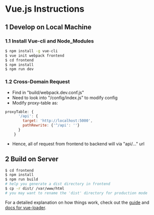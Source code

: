 # Vue.js Instructions

## 1 Develop on Local Machine
### 1.1 Install Vue-cli and Node_Modules
``` bash
$ npm install -g vue-cli
$ vue init webpack frontend
$ cd frontend
$ npm install
$ npm run dev
```
### 1.2 Cross-Domain Request
* Find in "build/webpack.dev.conf.js"
* Need to look into "/config/index.js" to modify config
* Modify proxy-table as:
``` javascript
proxyTable: {
      '/api': {
        target: 'http://localhost:5000',
        pathRewrite: {'^/api': ''}
      }
    }
```
* Hence, all of request from frontend to backend will via "api/..." url

## 2 Build on Server
``` bash
$ cd frontend
$ npm install
$ npm run build 
# help you generate a dist directory in frontend
$ cp -r dist/ /var/www/html
# you may want to rename the 'dist' directory for production mode
```
For a detailed explanation on how things work, check out the [guide](http://vuejs-templates.github.io/webpack/) and [docs for vue-loader](http://vuejs.github.io/vue-loader).